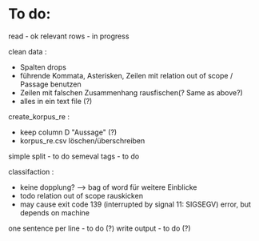 # To do:

read - ok
relevant rows - in progress

clean data :
- Spalten drops
- führende Kommata, Asterisken, Zeilen mit relation out of scope / Passage benutzen
- Zeilen mit falschen Zusammenhang rausfischen(? Same as above?)
- alles in ein text file (?)

create_korpus_re :
- keep column D "Aussage" (?)
- korpus_re.csv löschen/überschreiben

simple split - to do
semeval tags - to do

classifaction :
- keine dopplung? --> bag of word für weitere Einblicke
- todo relation out of scope rauskicken
- may cause exit code 139 (interrupted by signal 11: SIGSEGV) error, but depends on machine

one sentence per line - to do (?)
write output - to do (?)